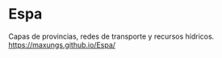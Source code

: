# Espa
Capas de provincias, redes de transporte y recursos hídricos.
https://maxungs.github.io/Espa/
